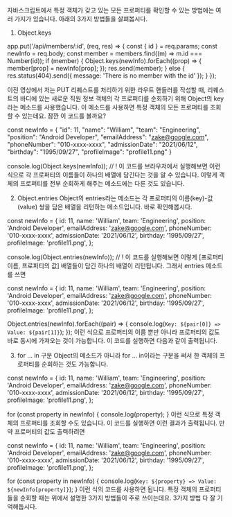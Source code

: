 자바스크립트에서 특정 객체가 갖고 있는 모든 프로퍼티를 확인할 수 있는 방법에는 여러 가지가 있습니다. 
아래의 3가지 방법들을 살펴봅시다.


1. Object.keys

app.put('/api/members/:id', (req, res) => {
  const { id } = req.params;
  const newInfo = req.body;
  const member = members.find((m) => m.id === Number(id));
  if (member) {
    Object.keys(newInfo).forEach((prop) => {
      member[prop] = newInfo[prop];
    });
    res.send(member);
  } else {
    res.status(404).send({ message: 'There is no member with the id' });
  }
});

이전 영상에서 저는 PUT 리퀘스트를 처리하기 위한 라우트 핸들러를 작성할 때, 
리퀘스트의 바디에 있는 새로운 직원 정보 객체의 각 프로퍼티를 순회하기 위해 Object의 key라는 메소드를 사용했습니다. 
이 메소드를 사용하면 특정 객체의 모든 프로퍼티를 조회할 수 있는데요. 잠깐 이 코드를 볼까요?

const newInfo = {
  "id": 11,
  "name": "William",
  "team": "Engineering",
  "position": "Android Developer",
  "emailAddress": "zake@google.com",
  "phoneNumber": "010-xxxx-xxxx",
  "admissionDate": "2021/06/12",
  "birthday": "1995/09/27",
  "profileImage": "profile11.png"
}

console.log(Object.keys(newInfo)); // !
이 코드를 브라우저에서 실행해보면
이런 식으로 각 프로퍼티의 이름들이 하나의 배열에 담긴다는 것을 알 수 있습니다. 이렇게 객체의 프로퍼티를 전부 순회하게 해주는 메소드에는 다른 것도 있습니다.

2. Object.entries
Object의 entries라는 메소드는 각 프로퍼티의 이름(key)-값(value) 쌍을 담은 배열을 리턴하는 메소드입니다. 바로 확인해봅시다.

const newInfo = {
  id: 11,
  name: 'William',
  team: 'Engineering',
  position: 'Android Developer',
  emailAddress: 'zake@google.com',
  phoneNumber: '010-xxxx-xxxx',
  admissionDate: '2021/06/12',
  birthday: '1995/09/27',
  profileImage: 'profile11.png',
};

console.log(Object.entries(newInfo)); // !
이 코드를 실행해보면
이렇게 [프로퍼티 이름, 프로퍼티의 값] 배열들이 담긴 하나의 배열이 리턴됩니다. 그래서 entries 메소드를 쓰면

const newInfo = {
  id: 11,
  name: 'William',
  team: 'Engineering',
  position: 'Android Developer',
  emailAddress: 'zake@google.com',
  phoneNumber: '010-xxxx-xxxx',
  admissionDate: '2021/06/12',
  birthday: '1995/09/27',
  profileImage: 'profile11.png',
};

Object.entries(newInfo).forEach((pair) => {
  console.log(`Key: ${pair[0]} => Value: ${pair[1]}`);
});
이런 식으로 프로퍼티의 이름 뿐만 아니라 프로퍼티의 값도 바로 동시에 가져오는 것이 가능합니다. 이 코드를 실행하면 다음과 같이 출력됩니다.


3. for ... in 구문
Object의 메소드가 아니라 for ... in이라는 구문을 써서 한 객체의 프로퍼티를 순회하는 것도 가능합니다.

const newInfo = {
  id: 11,
  name: 'William',
  team: 'Engineering',
  position: 'Android Developer',
  emailAddress: 'zake@google.com',
  phoneNumber: '010-xxxx-xxxx',
  admissionDate: '2021/06/12',
  birthday: '1995/09/27',
  profileImage: 'profile11.png',
};

for (const property in newInfo) {
  console.log(property);
}
이런 식으로 특정 객체의 프로퍼티를 조회할 수도 있습니다. 이 코드를 실행하면
이런 결과가 출력됩니다. 만약 프로퍼티의 값도 출력하려면

const newInfo = {
  id: 11,
  name: 'William',
  team: 'Engineering',
  position: 'Android Developer',
  emailAddress: 'zake@google.com',
  phoneNumber: '010-xxxx-xxxx',
  admissionDate: '2021/06/12',
  birthday: '1995/09/27',
  profileImage: 'profile11.png',
};

for (const property in newInfo) {
  console.log(`Key: ${property} => Value: ${newInfo[property]}`);
}
이런 식의 코드를 사용하면 됩니다.
특정 객체의 프로퍼티들을 순회할 때는 위에서 설명한 3가지 방법들이 주로 쓰이는데요. 3가지 방법 다 잘 기억해둡시다.